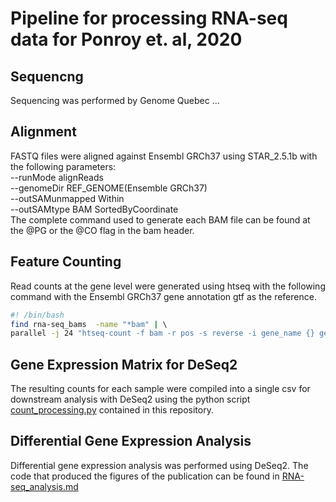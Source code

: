# Pipeline for processing RNA-seq data for Ponroy et. al, 2020

## Sequencng
Sequencing was performed by Genome Quebec ...

## Alignment  
FASTQ files were aligned against Ensembl GRCh37 using STAR_2.5.1b with the following parameters:  
     --runMode alignReads  
     --genomeDir REF_GENOME(Ensemble GRCh37)   
     --outSAMunmapped Within  
     --outSAMtype BAM SortedByCoordinate  
The complete command used to generate each BAM file can be found at the @PG or the @CO flag in the bam header.  
  
## Feature Counting

Read counts at the gene level were generated using htseq with the following command with the Ensembl GRCh37 gene annotation gtf as the reference.
```bash
#! /bin/bash
find rna-seq_bams  -name "*bam" | \ 
parallel -j 24 "htseq-count -f bam -r pos -s reverse -i gene_name {} genes.gtf > {.}.counts" 
```
  
## Gene Expression Matrix for DeSeq2
The resulting counts for each sample were compiled into a single csv
for downstream analysis with DeSeq2 using the python script [count_processing.py](count_processing.py) contained in this repository. 

## Differential Gene Expression Analysis  
Differential gene expression analysis was performed using DeSeq2. The code that produced the figures
of the publication can be found in [RNA-seq_analysis.md](RNA-seq_analysis.md)
